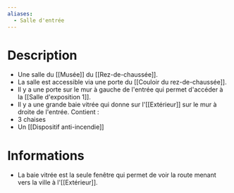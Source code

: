 ```yaml
---
aliases:
  - Salle d'entrée
---
```

# Description
- Une salle du [[Musée]] du [[Rez-de-chaussée]].
- La salle est accessible via une porte du [[Couloir du rez-de-chaussée]].
- Il y a une porte sur le mur à gauche de l'entrée qui permet d'accéder à la [[Salle d'exposition 1]].
- Il y a une grande baie vitrée qui donne sur l'[[Extérieur]] sur le mur à droite de l'entrée.
Contient : 
- 3 chaises
- Un [[Dispositif anti-incendie]]
# Informations
- La baie vitrée est la seule fenêtre qui permet de voir la route menant vers la ville à l'[[Extérieur]].